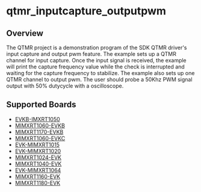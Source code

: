 # qtmr_inputcapture_outputpwm

## Overview

The QTMR project is a demonstration program of the SDK QTMR driver's input capture and output pwm feature.
The example sets up a QTMR channel for input capture. Once the input signal is received, the example will print
the capture frequency value while the check is interrupted and waiting for the capture frequency to stabilize.
The example also sets up one QTMR channel to output pwm. The user should probe a 50Khz PWM signal output with
50% dutycycle with a oscilloscope.

## Supported Boards
- [EVKB-IMXRT1050](../../../_boards/evkbimxrt1050/driver_examples/qtmr/inputcapture_outputpwm/example_board_readme.md)
- [MIMXRT1060-EVKB](../../../_boards/evkbmimxrt1060/driver_examples/qtmr/inputcapture_outputpwm/example_board_readme.md)
- [MIMXRT1170-EVKB](../../../_boards/evkbmimxrt1170/driver_examples/qtmr/inputcapture_outputpwm/example_board_readme.md)
- [MIMXRT1060-EVKC](../../../_boards/evkcmimxrt1060/driver_examples/qtmr/inputcapture_outputpwm/example_board_readme.md)
- [EVK-MIMXRT1015](../../../_boards/evkmimxrt1015/driver_examples/qtmr/inputcapture_outputpwm/example_board_readme.md)
- [EVK-MIMXRT1020](../../../_boards/evkmimxrt1020/driver_examples/qtmr/inputcapture_outputpwm/example_board_readme.md)
- [MIMXRT1024-EVK](../../../_boards/evkmimxrt1024/driver_examples/qtmr/inputcapture_outputpwm/example_board_readme.md)
- [MIMXRT1040-EVK](../../../_boards/evkmimxrt1040/driver_examples/qtmr/inputcapture_outputpwm/example_board_readme.md)
- [EVK-MIMXRT1064](../../../_boards/evkmimxrt1064/driver_examples/qtmr/inputcapture_outputpwm/example_board_readme.md)
- [MIMXRT1160-EVK](../../../_boards/evkmimxrt1160/driver_examples/qtmr/inputcapture_outputpwm/example_board_readme.md)
- [MIMXRT1180-EVK](../../../_boards/evkmimxrt1180/driver_examples/qtmr/inputcapture_outputpwm/example_board_readme.md)
